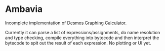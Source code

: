# Ambavia

Incomplete implementation of [Desmos Graphing Calculator](https://www.desmos.com/calculator).

Currently it can parse a list of expressions/assignments, do name resolution and type checking, compile everything into bytecode and then interpret the bytecode to spit out the result of each expression. No plotting or UI yet.
